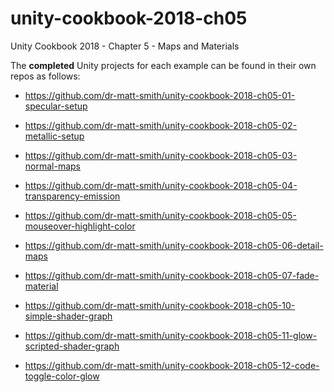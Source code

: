 # unity-cookbook-2018-ch05
Unity Cookbook 2018 - Chapter 5 - Maps and Materials

The **completed** Unity projects for each example can be found in their own repos as follows:

- https://github.com/dr-matt-smith/unity-cookbook-2018-ch05-01-specular-setup

- https://github.com/dr-matt-smith/unity-cookbook-2018-ch05-02-metallic-setup

- https://github.com/dr-matt-smith/unity-cookbook-2018-ch05-03-normal-maps

- https://github.com/dr-matt-smith/unity-cookbook-2018-ch05-04-transparency-emission

- https://github.com/dr-matt-smith/unity-cookbook-2018-ch05-05-mouseover-highlight-color

- https://github.com/dr-matt-smith/unity-cookbook-2018-ch05-06-detail-maps

- https://github.com/dr-matt-smith/unity-cookbook-2018-ch05-07-fade-material


- https://github.com/dr-matt-smith/unity-cookbook-2018-ch05-10-simple-shader-graph

- https://github.com/dr-matt-smith/unity-cookbook-2018-ch05-11-glow-scripted-shader-graph

- https://github.com/dr-matt-smith/unity-cookbook-2018-ch05-12-code-toggle-color-glow
